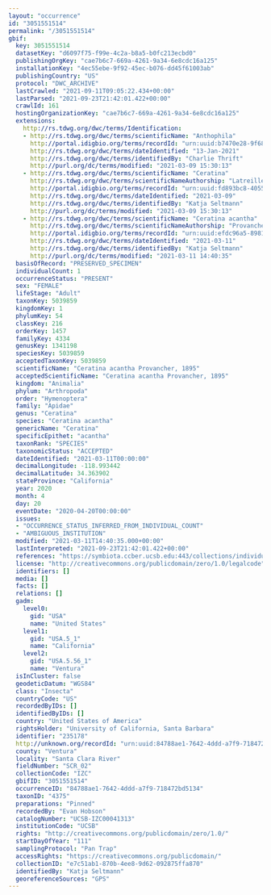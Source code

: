 ```yaml
---
layout: "occurrence"
id: "3051551514"
permalink: "/3051551514"
gbif:
  key: 3051551514
  datasetKey: "d6097f75-f99e-4c2a-b8a5-b0fc213ecbd0"
  publishingOrgKey: "cae7b6c7-669a-4261-9a34-6e8cdc16a125"
  installationKey: "4ec55ebe-9f92-45ec-b076-dd45f61003ab"
  publishingCountry: "US"
  protocol: "DWC_ARCHIVE"
  lastCrawled: "2021-09-11T09:05:22.434+00:00"
  lastParsed: "2021-09-23T21:42:01.422+00:00"
  crawlId: 161
  hostingOrganizationKey: "cae7b6c7-669a-4261-9a34-6e8cdc16a125"
  extensions:
    http://rs.tdwg.org/dwc/terms/Identification:
    - http://rs.tdwg.org/dwc/terms/scientificName: "Anthophila"
      http://portal.idigbio.org/terms/recordId: "urn:uuid:b7470e28-9f68-4951-ab52-bc5650a6f501"
      http://rs.tdwg.org/dwc/terms/dateIdentified: "13-Jan-2021"
      http://rs.tdwg.org/dwc/terms/identifiedBy: "Charlie Thrift"
      http://purl.org/dc/terms/modified: "2021-03-09 15:30:13"
    - http://rs.tdwg.org/dwc/terms/scientificName: "Ceratina"
      http://rs.tdwg.org/dwc/terms/scientificNameAuthorship: "Latreille, 1802"
      http://portal.idigbio.org/terms/recordId: "urn:uuid:fd893bc8-4055-40d2-b8cf-9577e8e10553"
      http://rs.tdwg.org/dwc/terms/dateIdentified: "2021-03-09"
      http://rs.tdwg.org/dwc/terms/identifiedBy: "Katja Seltmann"
      http://purl.org/dc/terms/modified: "2021-03-09 15:30:13"
    - http://rs.tdwg.org/dwc/terms/scientificName: "Ceratina acantha"
      http://rs.tdwg.org/dwc/terms/scientificNameAuthorship: "Provancher, 1895"
      http://portal.idigbio.org/terms/recordId: "urn:uuid:efdc96a5-8981-457f-948e-4bbd9e191659"
      http://rs.tdwg.org/dwc/terms/dateIdentified: "2021-03-11"
      http://rs.tdwg.org/dwc/terms/identifiedBy: "Katja Seltmann"
      http://purl.org/dc/terms/modified: "2021-03-11 14:40:35"
  basisOfRecord: "PRESERVED_SPECIMEN"
  individualCount: 1
  occurrenceStatus: "PRESENT"
  sex: "FEMALE"
  lifeStage: "Adult"
  taxonKey: 5039859
  kingdomKey: 1
  phylumKey: 54
  classKey: 216
  orderKey: 1457
  familyKey: 4334
  genusKey: 1341198
  speciesKey: 5039859
  acceptedTaxonKey: 5039859
  scientificName: "Ceratina acantha Provancher, 1895"
  acceptedScientificName: "Ceratina acantha Provancher, 1895"
  kingdom: "Animalia"
  phylum: "Arthropoda"
  order: "Hymenoptera"
  family: "Apidae"
  genus: "Ceratina"
  species: "Ceratina acantha"
  genericName: "Ceratina"
  specificEpithet: "acantha"
  taxonRank: "SPECIES"
  taxonomicStatus: "ACCEPTED"
  dateIdentified: "2021-03-11T00:00:00"
  decimalLongitude: -118.993442
  decimalLatitude: 34.363902
  stateProvince: "California"
  year: 2020
  month: 4
  day: 20
  eventDate: "2020-04-20T00:00:00"
  issues:
  - "OCCURRENCE_STATUS_INFERRED_FROM_INDIVIDUAL_COUNT"
  - "AMBIGUOUS_INSTITUTION"
  modified: "2021-03-11T14:40:35.000+00:00"
  lastInterpreted: "2021-09-23T21:42:01.422+00:00"
  references: "https://symbiota.ccber.ucsb.edu:443/collections/individual/index.php?occid=235178"
  license: "http://creativecommons.org/publicdomain/zero/1.0/legalcode"
  identifiers: []
  media: []
  facts: []
  relations: []
  gadm:
    level0:
      gid: "USA"
      name: "United States"
    level1:
      gid: "USA.5_1"
      name: "California"
    level2:
      gid: "USA.5.56_1"
      name: "Ventura"
  isInCluster: false
  geodeticDatum: "WGS84"
  class: "Insecta"
  countryCode: "US"
  recordedByIDs: []
  identifiedByIDs: []
  country: "United States of America"
  rightsHolder: "University of California, Santa Barbara"
  identifier: "235178"
  http://unknown.org/recordId: "urn:uuid:84788ae1-7642-4ddd-a7f9-718472bd5134"
  county: "Ventura"
  locality: "Santa Clara River"
  fieldNumber: "SCR_02"
  collectionCode: "IZC"
  gbifID: "3051551514"
  occurrenceID: "84788ae1-7642-4ddd-a7f9-718472bd5134"
  taxonID: "4375"
  preparations: "Pinned"
  recordedBy: "Evan Hobson"
  catalogNumber: "UCSB-IZC00041313"
  institutionCode: "UCSB"
  rights: "http://creativecommons.org/publicdomain/zero/1.0/"
  startDayOfYear: "111"
  samplingProtocol: "Pan Trap"
  accessRights: "https://creativecommons.org/publicdomain/"
  collectionID: "e7c51ab1-870b-4ee8-9d62-092875ffa870"
  identifiedBy: "Katja Seltmann"
  georeferenceSources: "GPS"
---
```

